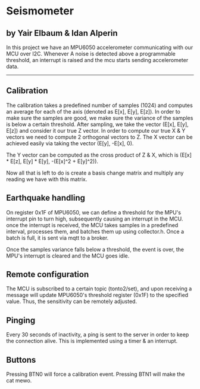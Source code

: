 # Seismometer

## by Yair Elbaum & Idan Alperin

In this project we have an MPU6050 accelerometer communicating with our
MCU over I2C. Whenever A noise is detected above a programmable threshold,
an interrupt is raised and the mcu starts sending accelerometer data.

------------------------------------------------------------

Calibration
------------------------------------------------------------

The calibration takes a predefined number of samples (1024) and computes an average
for each of the axis (denoted as E[x], E[y], E[z]).
In order to make sure the samples are good, we make sure the variance of the samples
is below a certain threshold.
After sampling, we take the vector (E[x], E[y], E[z]) and consider it our true Z vector.
In order to compute our true X & Y vectors we need to compute 2 orthogonal vectors to Z.
The X vector can be achieved easily via taking the vector (E[y], -E[x], 0).

The Y vector can be computed as the cross product of Z & X, which is (E[x] * E[z], E[y] * E[y], -(E[x]^2 + E[y]^2)).

Now all that is left to do is create a basis change matrix and multiply any reading we
have with this matrix.

Earthquake handling
------------------------------------------------------------

On register 0x1F of MPU6050, we can define a threshold for the MPU's interrupt pin to
turn high, subsequently causing an interrupt in the MCU. once the interrupt is received,
the MCU takes samples in a predefined interval, processes them, and batches them up
using collector.h. Once a batch is full, it is sent via mqtt to a broker.

Once the samples variance falls below a threshold, the event is over, the MPU's interrupt
is cleared and the MCU goes idle.

Remote configuration
------------------------------------------------------------

The MCU is subscribed to a certain topic (tonto2/set), and upon receiving a message
will update MPU6050's threshold register (0x1F) to the specified value. Thus, the
sensitivity can be remotely adjusted.

Pinging
------------------------------------------------------------

Every 30 seconds of inactivity, a ping is sent to the server in order to keep the
connection alive. This is implemented using a timer & an interrupt.

Buttons
------------------------------------------------------------

Pressing BTN0 will force a calibration event.
Pressing BTN1 will make the cat mewo.